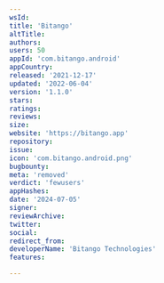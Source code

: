 ```yaml
---
wsId: 
title: 'Bitango'
altTitle: 
authors: 
users: 50
appId: 'com.bitango.android'
appCountry: 
released: '2021-12-17'
updated: '2022-06-04'
version: '1.1.0'
stars: 
ratings: 
reviews: 
size: 
website: 'https://bitango.app'
repository: 
issue: 
icon: 'com.bitango.android.png'
bugbounty: 
meta: 'removed'
verdict: 'fewusers'
appHashes: 
date: '2024-07-05'
signer: 
reviewArchive: 
twitter: 
social: 
redirect_from: 
developerName: 'Bitango Technologies'
features: 

---
```



